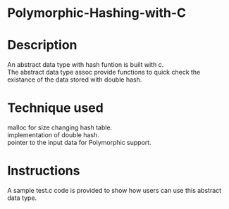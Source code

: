 # Polymorphic-Hashing-with-C

# Description
An abstract data type with hash funtion is built with c.  <br />
The abstract data type assoc provide functions to quick check the existance of the data stored with double hash. <br />

# Technique used
malloc for size changing hash table. <br />
implementation of double hash. <br />
pointer to the input data for Polymorphic support. <br />

# Instructions
A sample test.c code is provided to show how users can use this abstract data type. <br />
